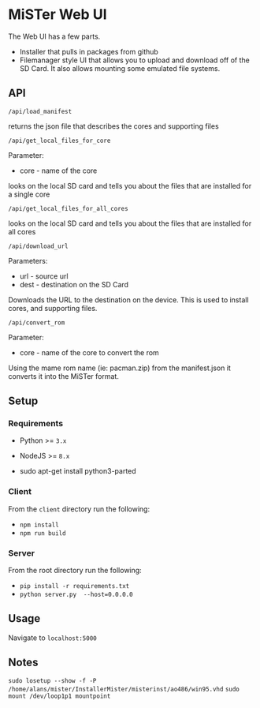 # MiSTer Web UI

The Web UI has a few parts. 

+ Installer that pulls in packages from github
+ Filemanager style UI that allows you to upload and download off of the SD Card. It also allows mounting some emulated file systems.

## API

` /api/load_manifest `

returns the json file that describes the cores and supporting files

` /api/get_local_files_for_core `

Parameter: 
* core - name of the core

looks on the local SD card and tells you about the files that are installed for a single core

` /api/get_local_files_for_all_cores `

looks on the local SD card and tells you about the files that are installed for all cores

` /api/download_url `

Parameters:
* url - source url
* dest - destination on the SD Card

Downloads the URL to the destination on the device. This is used to install cores, and supporting files.

` /api/convert_rom `

Parameter:
* core - name of the core to convert the rom 

Using the mame rom name (ie: pacman.zip) from the manifest.json it converts it into the MiSTer format.



## Setup

### Requirements

* Python >= `3.x`
* NodeJS >= `8.x`

* sudo apt-get install python3-parted

### Client

From the `client` directory run the following:

* `npm install`
* `npm run build`

### Server

From the root directory run the following:

* `pip install -r requirements.txt`
* `python server.py  --host=0.0.0.0`

## Usage

Navigate to `localhost:5000`


## Notes
 `sudo losetup --show -f -P /home/alans/mister/InstallerMister/misterinst/ao486/win95.vhd`
 `sudo mount /dev/loop1p1 mountpoint`
